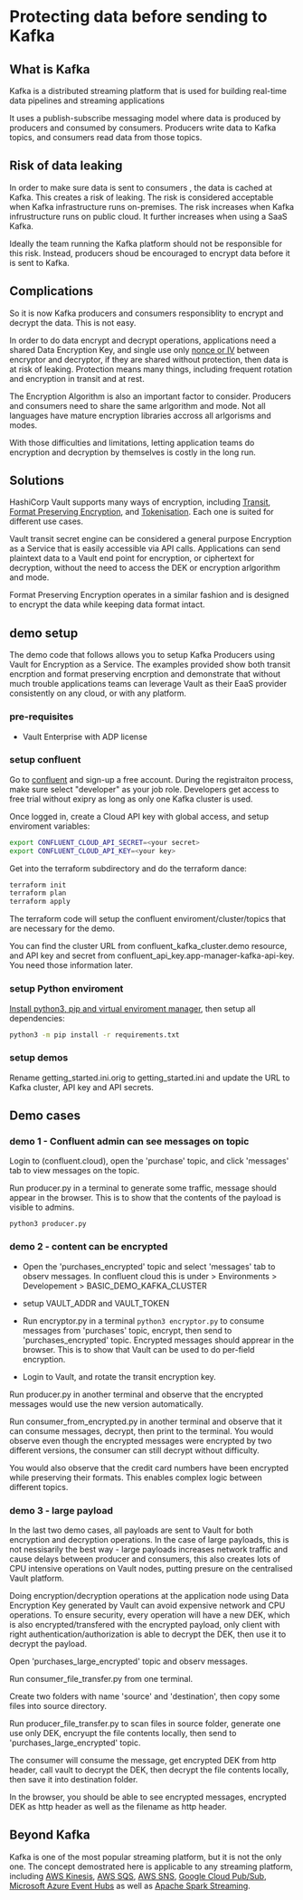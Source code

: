 # Protecting data before sending to Kafka

## What is Kafka

Kafka is a distributed streaming platform that is used for building real-time data pipelines and streaming applications

It uses a publish-subscribe messaging model where data is produced by producers and consumed by consumers. Producers write data to Kafka topics, and consumers read data from those topics.

## Risk of data leaking

In order to make sure data is sent to consumers , the data is cached at Kafka. This creates a risk of leaking. The risk is considered acceptable when Kafka infrastructure runs on-premises. The risk increases when Kafka infrustructure runs on public cloud. It further increases when using a SaaS Kafka.

Ideally the team running the Kafka platform should not be responsible for this risk. Instead, producers shoud be encouraged to encrypt data before it is sent to Kafka.

## Complications

So it is now Kafka producers and consumers responsiblity to encrypt and decrypt the data. This is not easy.

In order to do data encrypt and decrypt operations, applications need a shared Data Encryption Key, and single use only [nonce or IV](https://www.oreilly.com/library/view/secure-programming-cookbook/0596003943/ch04s09.html) between encryptor and decryptor, if they are shared without protection, then data is at risk of leaking. Protection means many things, including frequent rotation and encryption in transit and at rest.

The Encryption Algorithm is also an important factor to consider. Producers and consumers need to share the same arlgorithm and mode. Not all languages have mature encryption libraries accross all arlgorisms and modes.

With those difficulties and limitations, letting application teams do encryption and decryption by themselves is costly in the long run.

## Solutions

HashiCorp Vault supports many ways of encryption, including [Transit](https://developer.hashicorp.com/vault/docs/secrets/transit), [Format Preserving Encryption](https://developer.hashicorp.com/vault/docs/secrets/transform#format-preserving-encryption), and [Tokenisation](https://developer.hashicorp.com/vault/docs/secrets/transform#tokenization). Each one is suited for different use cases.

Vault transit secret engine can be considered a general purpose Encryption as a Service that is easily accessible via API calls. Applications can send plaintext data to a Vault end point for encryption, or ciphertext for decryption, without the need to access the DEK or encryption arlgorithm and mode.

Format Preserving Encryption operates in a similar fashion and is designed to encrypt the data while keeping data format intact.

## demo setup

The demo code that follows allows you to setup Kafka Producers using Vault for Encryption as a Service. The examples provided show both transit encrption and format preserving encrption and demonstrate that without much trouble applications teams can leverage Vault as their EaaS provider consistently on any cloud, or with any platform.

### pre-requisites

* Vault Enterprise with ADP license

### setup confluent

Go to [confluent](https://confluent.cloud/) and sign-up a free account. During the registraiton process, make sure select "developer" as your job role. Developers get access to free trial without exipry as long as only one Kafka cluster is used.

Once logged in, create a Cloud API key with global access, and setup enviroment variables:

```bash
export CONFLUENT_CLOUD_API_SECRET=<your secret>
export CONFLUENT_CLOUD_API_KEY=<your key>
```

Get into the terraform subdirectory and do the terraform dance:

```bash
terraform init
terraform plan
terraform apply 
```

The terraform code will setup the confluent enviroment/cluster/topics that are necessary for the demo.

You can find the cluster URL from confluent_kafka_cluster.demo resource, and API key and secret from confluent_api_key.app-manager-kafka-api-key. You need those information later.

### setup Python enviroment

[Install python3, pip and virtual enviroment manager](https://packaging.python.org/en/latest/guides/installing-using-pip-and-virtual-environments/), then setup all dependencies:

```bash
python3 -m pip install -r requirements.txt
```

### setup demos

Rename getting_started.ini.orig to getting_started.ini and update the URL to Kafka cluster, API key and API secrets.

## Demo cases

### demo 1 - Confluent admin can see messages on topic

Login to (confluent.cloud), open the 'purchase' topic, and click 'messages' tab to view messages on the topic.

Run producer.py in a terminal to generate some traffic, message should appear in the browser. This is to show that the contents of the payload is visible to admins.

`python3 producer.py`

### demo 2 - content can be encrypted

* Open the 'purchases_encrypted' topic and select 'messages' tab to observ messages.
In confluent cloud this is under > Environments > Developement > BASIC_DEMO_KAFKA_CLUSTER

* setup VAULT_ADDR and VAULT_TOKEN

* Run encryptor.py in a terminal `python3 encryptor.py` to consume messages from 'purchases' topic, encrypt, then send to 'purchases_encrypted' topic. Encrypted messages should apprear in the browser. This is to show that Vault can be used to do per-field encryption.

* Login to Vault, and rotate the transit encryption key.

Run producer.py in another terminal and observe that the encrypted messages would use the new version automatically.

Run consumer_from_encrypted.py in another terminal and observe that it can consume messages, decrypt, then print to the terminal. You would observe even though the encrypted messages were encrypted by two different versions, the consumer can still decrypt without difficulty.

You would also observe that the credit card numbers have been encrypted while preserving their formats. This enables complex logic between different topics.

### demo 3 - large payload

In the last two demo cases, all payloads are sent to Vault for both encryption and decryption operations. In the case of large payloads, this is not nessisarily the best way - large payloads increases network traffic and cause delays between producer and consumers, this also creates lots of CPU intensive operations on Vault nodes, putting presure on the centralised Vault platform.

Doing encryption/decryption operations at the application node using Data Encryption Key generated by Vault can avoid expensive network and CPU operations. To ensure security, every operation will have a new DEK, which is also encrypted/transfered with the encrypted payload, only client with right authentication/authorization is able to decrypt the DEK, then use it to decrypt the payload.

Open 'purchases_large_encrypted' topic and observ messages.

Run consumer_file_transfer.py from one terminal.

Create two folders with name 'source' and 'destination', then copy some files into source directory.

Run producer_file_transfer.py to scan files in source folder, generate one use only DEK, encryupt the file contents locally, then send to 'purchases_large_encrypted' topic.

The consumer will consume the message, get encrypted DEK from http header, call vault to decrypt the DEK, then decrypt the file contents locally, then save it into destination folder.

In the browser, you should be able to see encrypted messages, encrypted DEK as http header as well as the filename as http header.

## Beyond Kafka

Kafka is one of the most popular streaming platform, but it is not the only one. The concept demostrated here is applicable to any streaming platform, including [AWS Kinesis](https://aws.amazon.com/kinesis/), [AWS SQS](https://aws.amazon.com/sqs/), [AWS SNS](https://aws.amazon.com/sns/), [Google Cloud Pub/Sub](https://cloud.google.com/pubsub), [Microsoft Azure Event Hubs](https://azure.microsoft.com/en-us/products/event-hubs/) as well as  [Apache Spark Streaming](https://www.databricks.com/glossary/what-is-spark-streaming).
